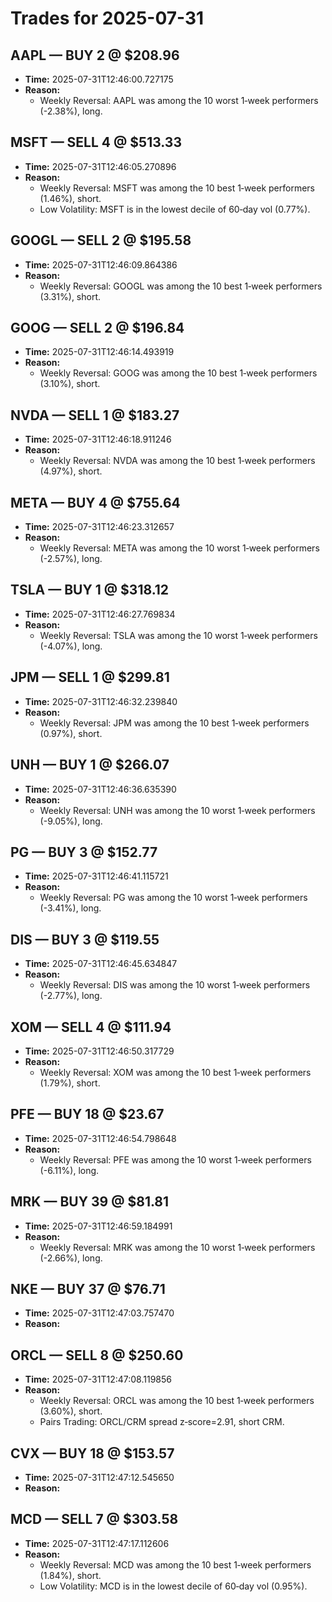 # Trades for 2025-07-31

## AAPL — BUY 2 @ $208.96
- **Time:** 2025-07-31T12:46:00.727175
- **Reason:**
  - Weekly Reversal: AAPL was among the 10 worst 1‑week performers (-2.38%), long.

## MSFT — SELL 4 @ $513.33
- **Time:** 2025-07-31T12:46:05.270896
- **Reason:**
  - Weekly Reversal: MSFT was among the 10 best 1‑week performers (1.46%), short.
  - Low Volatility: MSFT is in the lowest decile of 60‑day vol (0.77%).

## GOOGL — SELL 2 @ $195.58
- **Time:** 2025-07-31T12:46:09.864386
- **Reason:**
  - Weekly Reversal: GOOGL was among the 10 best 1‑week performers (3.31%), short.

## GOOG — SELL 2 @ $196.84
- **Time:** 2025-07-31T12:46:14.493919
- **Reason:**
  - Weekly Reversal: GOOG was among the 10 best 1‑week performers (3.10%), short.

## NVDA — SELL 1 @ $183.27
- **Time:** 2025-07-31T12:46:18.911246
- **Reason:**
  - Weekly Reversal: NVDA was among the 10 best 1‑week performers (4.97%), short.

## META — BUY 4 @ $755.64
- **Time:** 2025-07-31T12:46:23.312657
- **Reason:**
  - Weekly Reversal: META was among the 10 worst 1‑week performers (-2.57%), long.

## TSLA — BUY 1 @ $318.12
- **Time:** 2025-07-31T12:46:27.769834
- **Reason:**
  - Weekly Reversal: TSLA was among the 10 worst 1‑week performers (-4.07%), long.

## JPM — SELL 1 @ $299.81
- **Time:** 2025-07-31T12:46:32.239840
- **Reason:**
  - Weekly Reversal: JPM was among the 10 best 1‑week performers (0.97%), short.

## UNH — BUY 1 @ $266.07
- **Time:** 2025-07-31T12:46:36.635390
- **Reason:**
  - Weekly Reversal: UNH was among the 10 worst 1‑week performers (-9.05%), long.

## PG — BUY 3 @ $152.77
- **Time:** 2025-07-31T12:46:41.115721
- **Reason:**
  - Weekly Reversal: PG was among the 10 worst 1‑week performers (-3.41%), long.

## DIS — BUY 3 @ $119.55
- **Time:** 2025-07-31T12:46:45.634847
- **Reason:**
  - Weekly Reversal: DIS was among the 10 worst 1‑week performers (-2.77%), long.

## XOM — SELL 4 @ $111.94
- **Time:** 2025-07-31T12:46:50.317729
- **Reason:**
  - Weekly Reversal: XOM was among the 10 best 1‑week performers (1.79%), short.

## PFE — BUY 18 @ $23.67
- **Time:** 2025-07-31T12:46:54.798648
- **Reason:**
  - Weekly Reversal: PFE was among the 10 worst 1‑week performers (-6.11%), long.

## MRK — BUY 39 @ $81.81
- **Time:** 2025-07-31T12:46:59.184991
- **Reason:**
  - Weekly Reversal: MRK was among the 10 worst 1‑week performers (-2.66%), long.

## NKE — BUY 37 @ $76.71
- **Time:** 2025-07-31T12:47:03.757470
- **Reason:**

## ORCL — SELL 8 @ $250.60
- **Time:** 2025-07-31T12:47:08.119856
- **Reason:**
  - Weekly Reversal: ORCL was among the 10 best 1‑week performers (3.60%), short.
  - Pairs Trading: ORCL/CRM spread z‑score=2.91, short CRM.

## CVX — BUY 18 @ $153.57
- **Time:** 2025-07-31T12:47:12.545650
- **Reason:**

## MCD — SELL 7 @ $303.58
- **Time:** 2025-07-31T12:47:17.112606
- **Reason:**
  - Weekly Reversal: MCD was among the 10 best 1‑week performers (1.84%), short.
  - Low Volatility: MCD is in the lowest decile of 60‑day vol (0.95%).

